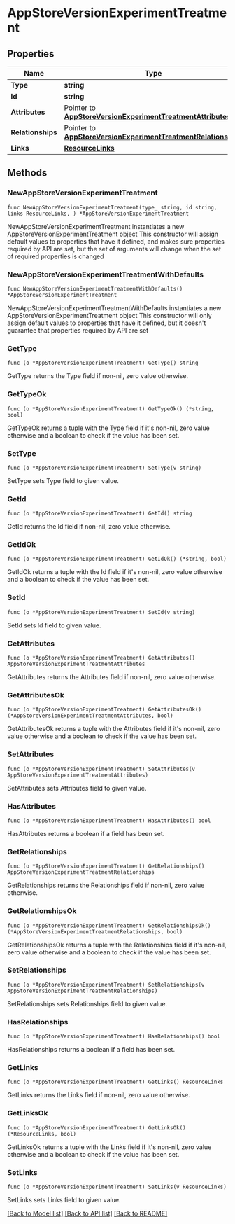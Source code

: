# AppStoreVersionExperimentTreatment

## Properties

Name | Type | Description | Notes
------------ | ------------- | ------------- | -------------
**Type** | **string** |  | 
**Id** | **string** |  | 
**Attributes** | Pointer to [**AppStoreVersionExperimentTreatmentAttributes**](AppStoreVersionExperimentTreatmentAttributes.md) |  | [optional] 
**Relationships** | Pointer to [**AppStoreVersionExperimentTreatmentRelationships**](AppStoreVersionExperimentTreatmentRelationships.md) |  | [optional] 
**Links** | [**ResourceLinks**](ResourceLinks.md) |  | 

## Methods

### NewAppStoreVersionExperimentTreatment

`func NewAppStoreVersionExperimentTreatment(type_ string, id string, links ResourceLinks, ) *AppStoreVersionExperimentTreatment`

NewAppStoreVersionExperimentTreatment instantiates a new AppStoreVersionExperimentTreatment object
This constructor will assign default values to properties that have it defined,
and makes sure properties required by API are set, but the set of arguments
will change when the set of required properties is changed

### NewAppStoreVersionExperimentTreatmentWithDefaults

`func NewAppStoreVersionExperimentTreatmentWithDefaults() *AppStoreVersionExperimentTreatment`

NewAppStoreVersionExperimentTreatmentWithDefaults instantiates a new AppStoreVersionExperimentTreatment object
This constructor will only assign default values to properties that have it defined,
but it doesn't guarantee that properties required by API are set

### GetType

`func (o *AppStoreVersionExperimentTreatment) GetType() string`

GetType returns the Type field if non-nil, zero value otherwise.

### GetTypeOk

`func (o *AppStoreVersionExperimentTreatment) GetTypeOk() (*string, bool)`

GetTypeOk returns a tuple with the Type field if it's non-nil, zero value otherwise
and a boolean to check if the value has been set.

### SetType

`func (o *AppStoreVersionExperimentTreatment) SetType(v string)`

SetType sets Type field to given value.


### GetId

`func (o *AppStoreVersionExperimentTreatment) GetId() string`

GetId returns the Id field if non-nil, zero value otherwise.

### GetIdOk

`func (o *AppStoreVersionExperimentTreatment) GetIdOk() (*string, bool)`

GetIdOk returns a tuple with the Id field if it's non-nil, zero value otherwise
and a boolean to check if the value has been set.

### SetId

`func (o *AppStoreVersionExperimentTreatment) SetId(v string)`

SetId sets Id field to given value.


### GetAttributes

`func (o *AppStoreVersionExperimentTreatment) GetAttributes() AppStoreVersionExperimentTreatmentAttributes`

GetAttributes returns the Attributes field if non-nil, zero value otherwise.

### GetAttributesOk

`func (o *AppStoreVersionExperimentTreatment) GetAttributesOk() (*AppStoreVersionExperimentTreatmentAttributes, bool)`

GetAttributesOk returns a tuple with the Attributes field if it's non-nil, zero value otherwise
and a boolean to check if the value has been set.

### SetAttributes

`func (o *AppStoreVersionExperimentTreatment) SetAttributes(v AppStoreVersionExperimentTreatmentAttributes)`

SetAttributes sets Attributes field to given value.

### HasAttributes

`func (o *AppStoreVersionExperimentTreatment) HasAttributes() bool`

HasAttributes returns a boolean if a field has been set.

### GetRelationships

`func (o *AppStoreVersionExperimentTreatment) GetRelationships() AppStoreVersionExperimentTreatmentRelationships`

GetRelationships returns the Relationships field if non-nil, zero value otherwise.

### GetRelationshipsOk

`func (o *AppStoreVersionExperimentTreatment) GetRelationshipsOk() (*AppStoreVersionExperimentTreatmentRelationships, bool)`

GetRelationshipsOk returns a tuple with the Relationships field if it's non-nil, zero value otherwise
and a boolean to check if the value has been set.

### SetRelationships

`func (o *AppStoreVersionExperimentTreatment) SetRelationships(v AppStoreVersionExperimentTreatmentRelationships)`

SetRelationships sets Relationships field to given value.

### HasRelationships

`func (o *AppStoreVersionExperimentTreatment) HasRelationships() bool`

HasRelationships returns a boolean if a field has been set.

### GetLinks

`func (o *AppStoreVersionExperimentTreatment) GetLinks() ResourceLinks`

GetLinks returns the Links field if non-nil, zero value otherwise.

### GetLinksOk

`func (o *AppStoreVersionExperimentTreatment) GetLinksOk() (*ResourceLinks, bool)`

GetLinksOk returns a tuple with the Links field if it's non-nil, zero value otherwise
and a boolean to check if the value has been set.

### SetLinks

`func (o *AppStoreVersionExperimentTreatment) SetLinks(v ResourceLinks)`

SetLinks sets Links field to given value.



[[Back to Model list]](../README.md#documentation-for-models) [[Back to API list]](../README.md#documentation-for-api-endpoints) [[Back to README]](../README.md)


